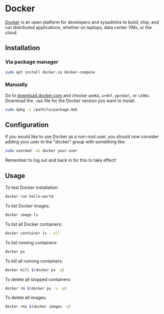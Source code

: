 # Docker

[Docker](https://www.docker.com/) is an open platform for developers and
sysadmins to build, ship, and run distributed applications, whether on
laptops, data center VMs, or the cloud.

## Installation

### Via package manager

```bash
sudo apt install docker.io docker-compose
```

### Manually

Go to [download.docker.com][dockerddl] and
choose `amd64`, `armhf`, `ppc64el`, or `s390x`. Download the `.deb` file
for the Docker version you want to install.

[dockerddl]: https://download.docker.com/linux/ubuntu/dists/bionic/pool/stable/

```bash
sudo dpkg -i /path/to/package.deb
```

## Configuration

If you would like to use Docker as a non-root user, you should now consider
adding your user to the "docker" group with something like:

```bash
sudo usermod -aG docker your-user
```

Remember to log out and back in for this to take effect!

## Usage

To test Docker installation:

```bash
docker run hello-world
```

To list Docker images:

```bash
docker image ls
```

To list all Docker containers:

```bash
docker container ls --all
```

To list running containers:

```bash
docker ps
```

To kill all running containers:

```bash
docker kill $(docker ps -q)
```

To delete all stopped containers:

```bash
docker rm $(docker ps -a -q)
```

To delete all images:

```bash
docker rmi $(docker images -q)
```
